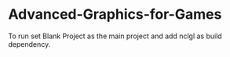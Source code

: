 # Advanced-Graphics-for-Games

To run set Blank Project as the main project and add nclgl as build dependency.
